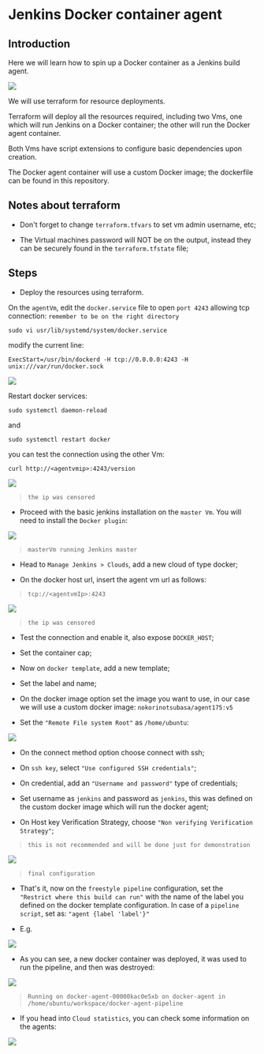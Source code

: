 # Jenkins Docker container agent

## Introduction 

Here we will learn how to spin up a Docker container as a Jenkins build agent.

![](images/Architecture.png)

We will use terraform for resource deployments.

Terraform will deploy all the resources required, including two Vms, one which will run Jenkins on a Docker container; the other will run the Docker agent container.

Both Vms have script extensions to configure basic dependencies upon creation.

The Docker agent container will use a custom Docker image; the dockerfile can be found in this repository.

## Notes about terraform

- Don't forget to change `terraform.tfvars` to set vm admin username, etc;

- The Virtual machines password will NOT be on the output, instead they can be securely found in the `terraform.tfstate` file;


## Steps

- Deploy the resources using terraform.

On the `agentVm`, edit the `docker.service` file to open `port 4243` allowing tcp connection: `remember to be on the right directory`

    sudo vi usr/lib/systemd/system/docker.service

modify the current line: 

`ExecStart=/usr/bin/dockerd -H tcp://0.0.0.0:4243 -H unix:///var/run/docker.sock`

![](images/dockerserviceModification.png)


Restart docker services:

    sudo systemctl daemon-reload

and

    sudo systemctl restart docker

you can test the connection using the other Vm:

    curl http://<agentvmip>:4243/version

![](images/curlTest.png)

>`the ip was censored`

- Proceed with the basic jenkins installation on the `master Vm`. You will need to install the `Docker plugin`:

![](images/JenkinsInititalSetup.png)

>`masterVm running Jenkins master`

- Head to `Manage Jenkins > Clouds`, add a new cloud of type docker;

- On the docker host url, insert the agent vm url as follows:

>`tcp://<agentvmIp>:4243`

![](images/NewCloudConfiguration.png)

>`the ip was censored`

- Test the connection and enable it, also expose `DOCKER_HOST`;

- Set the container cap;

- Now on `docker template`, add a new template;

- Set the label and name;

- On the docker image option set the image you want to use, in our case we will use a custom docker image:
`nokorinotsubasa/agent175:v5`

- Set the `"Remote File system Root"` as `/home/ubuntu`:

![](images/DockerAgentTemplateConfiguration.png)

- On the connect method option choose connect with ssh;

- On `ssh key`, select `"Use configured SSH credentials"`;

- On credential, add an `"Username and password"` type of credentials;

- Set username as `jenkins` and password as `jenkins`, this was defined on the custom docker image which will run the docker agent;

- On Host key Verification Strategy, choose `"Non verifying Verification Strategy"`;

>`this is not recommended and will be done just for demonstration`

![](images/DockerAgentTemplateSSHConfiguration.png)

>`final configuration`

- That's it, now on the `freestyle pipeline` configuration, set the `"Restrict where this build can run"` with the name of the label you defined on the docker template configuration.
In case of a `pipeline script`, set as:
`"agent {label 'label'}"`

- E.g.

![](images/pipelineScript.png)

- As you can see, a new docker container was deployed, it was used to run the pipeline, and then was destroyed:

![](images/docker-agent-pipeline.png)

>`Running on docker-agent-00000kac0e5xb on docker-agent in /home/ubuntu/workspace/docker-agent-pipeline`

- If you head into `Cloud statistics`, you can check some information on the agents:

![](images/Jenkins%20Cloud%20Statistics.png)

